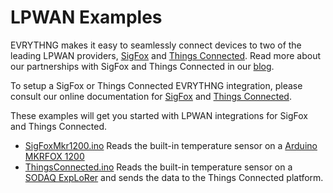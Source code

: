 # LPWAN Examples

EVRYTHNG makes it easy to seamlessly connect devices to two of the leading LPWAN providers, [SigFox](http://www.sigfox.com) and [Things Connected](https://www.thingsconnected.net/). Read more about our partnerships with SigFox and Things Connected in our [blog](https://evrythng.com/blog/). 

To setup a SigFox or Things Connected EVRYTHNG integration, please consult our online documentation for [SigFox](https://developers.evrythng.com/docs/sigfox-integration) and [Things Connected](https://developers.evrythng.com/docs/things-connected-integration).


These examples will get you started with LPWAN integrations for SigFox and Things Connected. 

- [SigFoxMkr1200.ino](./SigFoxMkr1200.ino) Reads the built-in temperature sensor on a [Arduino MKRFOX 1200](https://store.arduino.cc/arduino-mkrfox1200)
- [ThingsConnected.ino](./ThingsConnected.ino) Reads the built-in temperature  sensor on a [SODAQ ExpLoRer](http://support.sodaq.com/sodaq-one/explorer/) and sends the data to the Things Connected platform.

